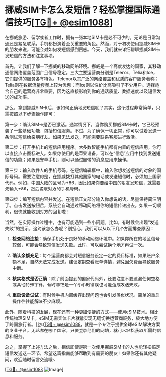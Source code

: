 # 挪威SIM卡怎么发短信？轻松掌握国际通信技巧[[TG💪+ @esim1088](https://t.me/s/esim1088)]

在挪威旅游、留学或者工作时，拥有一张本地SIM卡是必不可少的。无论是日常沟通还是紧急联系，手机都扮演着至关重要的角色。然而，对于初次使用挪威SIM卡的朋友来说，可能会对如何发短信感到困惑。今天，我们就来详细聊聊挪威SIM卡发短信的方法和注意事项。

首先，让我们了解一下挪威的移动网络环境。挪威是一个高度发达的国家，其移动通信网络覆盖范围广且信号稳定。三大主要运营商分别是Telenor、Telia和Ice，它们提供的服务各有特色。Telenor以其广泛的网络覆盖和优质的客户服务著称；Telia则在数据流量套餐上较为优惠；而Ice则以性价比高吸引了不少用户。选择适合自己的运营商非常重要，因为这直接影响到你的通话质量、数据速度以及短信发送的成功率。

那么，拿到挪威SIM卡后，该如何正确地发短信呢？其实，这个过程非常简单，只需按照以下步骤操作即可：

第一步：确认SIM卡是否已激活。通常情况下，当你购买挪威SIM卡时，它已经预装了一些基础功能，包括短信服务。不过，为了确保一切正常，你可以试着发送一条测试短信给亲朋好友。如果无法发送，可能需要联系客服进行激活。

第二步：打开手机上的短信应用程序。大多数智能手机都有内置的短信应用，你可以直接点击图标进入。如果你使用的是苹果设备，可以在“信息”应用中找到发送短信的功能；如果是安卓手机，则可以通过自带的消息应用来操作。

第三步：输入收件人的手机号码。在短信编辑框中，输入你想发送短信的对象的国际号码。需要注意的是，在挪威拨打其他国家的电话或发送短信时，必须加上国家代码。例如，中国大陆的区号为+86，因此如果你要给中国的朋友发短信，就需要先输入+86，然后紧跟对方的手机号码。

第四步：编写短信内容并发送。在短信正文部分输入你想说的话，尽量保持简洁明了。点击发送按钮后，系统会自动通过移动网络将你的短信传递出去。如果一切顺利，很快就能收到对方的回复啦！

当然，在实际操作过程中，也有可能遇到一些小问题。比如，有时候会出现“发送失败”的提示，这时该怎么办呢？别担心，我们可以从以下几个方面排查原因：

1. **检查网络连接**：确保手机处于良好的移动网络环境中。如果你所在的地区信号较弱，可能会导致短信发送失败。此时，可以尝试换个地方再试一次。

2. **确认余额充足**：每个运营商都会对短信服务设定一定的费用标准，如果账户余额不足，自然无法完成发送。建议定期查看账单详情，避免因欠费而导致服务中断。

3. **核实格式是否正确**：除了前面提到的国家代码外，还要注意不要遗漏任何空格或其他特殊字符。有时哪怕是一个小小的错误也可能造成发送失败。

4. **重启设备试试**：有时候手机内部缓存出现问题也会引发类似状况。简单的重启操作往往能解决不少麻烦。

此外，随着科技的发展，现在还有一种更加便捷的方式——使用eSIM技术。相比传统物理SIM卡，eSIM无需实体卡片就能实现无缝切换运营商服务，极大地方便了跨国旅行者。比如[TG💪+ @esim1088](https://t.me/s/esim1088)，就是一个专注于提供全球eSIM解决方案的专业平台。无论你在哪个国家，只要登录他们的网站，就可以轻松获取所需的信息和服务。

总之，掌握了上述方法之后，相信即使是第一次使用挪威SIM卡的人也能轻松搞定短信发送这一环节。希望这篇指南能够帮助到有需要的朋友！如果你还有其他疑问，欢迎随时留言交流哦~

[[TG💪+ @esim1088](https://t.me/s/esim1088) ![Image](https://i.postimg.cc/4NQfJmqS/Snipaste-2025-05-13-00-14-12.png)]